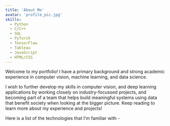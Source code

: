 ```yaml
---
title: 'About Me'
avatar: 'profile_pic.jpg'
skills:
  - Python
  - C/C++
  - SQL
  - PyTorch
  - TensorFlow
  - Tableau
  - JavaScript
  - HTML/CSS
---
```


<!-- Hello! Interestingly, I got introduced to programming in my freshman year at [Birla Institute Of Technology,  Mesra](https://www.bitmesra.ac.in/) where I completed my Bachelors in Computer Science and Engineering (2016-2020) with [86.3% aggregate](https://drive.google.com/file/d/1G4UBPBP0mvWZLRdkF_EcpmKKGp7_OA8U/view?usp=sharing).

I'm currently working as a developer for **Bell Canada** in the Amdocs Digital Delivery unit. My responsibilty includes Java/Spring based microservices development & testing. 

I'm also an [Innovation Agent](https://drive.google.com/file/d/117KS9QnDrcg7dllcAzGz_b7qQPgR3pGs/view?usp=sharing) fostering the culture of creativity and innovation at Amdocs, India.

I have been awarded as Winner in [Innovation Nugget](https://drive.google.com/file/d/1PzTZkXlQV9ldZxqmBbbO94uIqrhSwvcq/view?usp=sharing), Creativity Jam, [Design Thinking Hackathon](https://drive.google.com/file/d/1hXCATvKwzHCvctHtElsqFg5YIqabz22O/view?usp=sharing) and Runners-Up in [Project ICE Fair](https://drive.google.com/file/d/1exB19OoQ5dzU2mg4qbdkNutA25TGBWV3/view?usp=sharing) by Amdocs.

Here is a list of the technologies that I'm familiar with! -->

Welcome to my portfolio! I have a primary background and strong academic experience in computer vision, machine learning, and data science.

I wish to further develop my skills in computer vision, and deep learning applications by working closely on industry-focussed projects, and becoming part of a team that helps build meaningful systems using data that benefit society when looking at the bigger picture. Keep reading to learn more about my experience and projects!

<!-- and the one thing where even state-of-the-art models fail essentially boils down to is data. Without clean data, there is simply no learning, and I'm trying to focus more on data pre-processing techniques on one hand while also working closely with ML/DL algorithms as part of my research at Virginia Tech.  -->


Here is a list of the technologies that I'm familiar with -